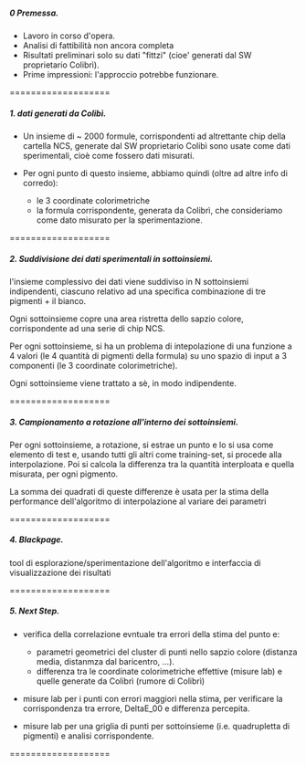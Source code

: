 
##### 0 Premessa.

  * Lavoro in corso d'opera.
  * Analisi di fattibilità non ancora completa 
  * Risultati preliminari solo su dati "fittzi" (cioe' generati dal SW proprietario Colibrì).
  * Prime impressioni: l'approccio potrebbe funzionare.

===================
##### 1. dati generati da Colibì.
    
  * Un insieme di ~ 2000 formule, corrispondenti ad altrettante chip della cartella NCS, generate dal SW proprietario Colibì
  sono usate come dati sperimentali, cioè come fossero dati misurati.

  * Per ogni punto di questo insieme, abbiamo quindi (oltre ad altre info di corredo):
  
    * le 3 coordinate colorimetriche
    * la formula corrispondente, generata da Colibrì, che consideriamo come dato misurato per la sperimentazione.

===================
##### 2. Suddivisione dei dati sperimentali in sottoinsiemi.

  l'insieme complessivo dei dati viene suddiviso in N sottoinsiemi indipendenti, ciascuno relativo ad una specifica 
  combinazione di tre pigmenti + il bianco.

  Ogni sottoinsieme copre una area ristretta dello sapzio colore, corrispondente ad una serie di chip NCS.

  Per ogni sottoinsieme, si ha un problema di intepolazione di una funzione a 4 valori (le 4 quantità 
  di pigmenti della formula) su uno spazio di input a 3 componenti (le 3 coordinate colorimetriche).

  Ogni sottoinsieme viene trattato a sè, in modo indipendente.

===================
##### 3. Campionamento a rotazione all'interno dei sottoinsiemi.

  Per ogni sottoinsieme, a rotazione, si estrae un punto e lo si usa come elemento di 
  test e, usando tutti gli altri come training-set, si procede alla interpolazione.
  Poi si calcola la differenza tra la quantità interploata e quella misurata, per ogni pigmento.

  La somma dei quadrati di queste differenze è usata per la stima della performance 
  dell'algoritmo di interpolazione al variare dei parametri

===================
##### 4. Blackpage.

  tool di esplorazione/sperimentazione dell'algoritmo e interfaccia di visualizzazione dei risultati 

===================
##### 5. Next Step.

  * verifica della correlazione evntuale tra errori della stima del punto e: 
    - parametri geometrici del cluster di punti nello sapzio colore (distanza media, distanmza dal baricentro, ...).
    - differenza tra le coordinate colorimetriche effettive (misure lab) e quelle generate da Colibrì (rumore di Colibrì)

  * misure lab per i punti con errori maggiori nella stima, per verificare la corrispondenza tra errore, DeltaE_00 e differenza percepita.

  * misure lab per una griglia di punti per sottoinsieme (i.e. quadrupletta di pigmenti) e analisi corrispondente.


===================
